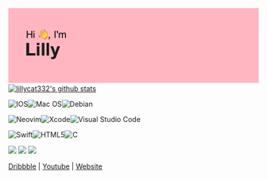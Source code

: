 <img src="header.png">

<a href="https://github.com/lillycat332">
  <img src="https://github-readme-stats.vercel.app/api?username=lillycat332&hide_border=true&show_icons=true" alt="lillycat332's github stats">
</a>

![IOS](https://img.shields.io/badge/iOS-000000?style=for-the-badge&logo=ios&logoColor=white)![Mac OS](https://img.shields.io/badge/mac%20os-000000?style=for-the-badge&logo=macos&logoColor=F0F0F0)![Debian](https://img.shields.io/badge/Debian-D70A53?style=for-the-badge&logo=debian&logoColor=white)

![Neovim](https://img.shields.io/badge/NeoVim-%2357A143.svg?&style=for-the-badge&logo=neovim&logoColor=white)![Xcode](https://img.shields.io/badge/Xcode-007ACC?style=for-the-badge&logo=Xcode&logoColor=white)![Visual Studio Code](https://img.shields.io/badge/Visual%20Studio%20Code-0078d7.svg?style=for-the-badge&logo=visual-studio-code&logoColor=white)

![Swift](https://img.shields.io/badge/swift-F54A2A?style=for-the-badge&logo=swift&logoColor=white)![HTML5](https://img.shields.io/badge/html5-%23E34F26.svg?style=for-the-badge&logo=html5&logoColor=white)![C](https://img.shields.io/badge/c-%2300599C.svg?style=for-the-badge&logo=c&logoColor=white)

<p>
  <img src="https://badges.pufler.dev/years/lillycat332">
  <img src="https://badges.pufler.dev/repos/lillycat332">
  <img src="https://badges.pufler.dev/commits/monthly/lillycat332">
</p>
<p>
  <a href="https://dribbble.com/lillyfgsfds">Dribbble</a> | 
  <a href="https://www.youtube.com/channel/UCrrh8KuvEenremkNvCTZAPw">Youtube</a> | 
  <a href="https://7daysfree.xyz">Website</a> 
 </p>
